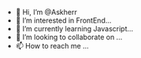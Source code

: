 - 👋 Hi, I’m @Askherr
- 👀 I’m interested in FrontEnd...
- 🌱 I’m currently learning Javascript...
- 💞️ I’m looking to collaborate on ...
- 📫 How to reach me ...

<!---
Askherr/Askherr is a ✨ special ✨ repository because its `README.md` (this file) appears on your GitHub profile.
You can click the Preview link to take a look at your changes.
--->
